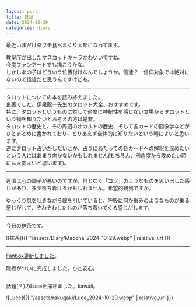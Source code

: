 ```yaml
---
layout: post
title: 日記
date: 2024-10-29
categories: diary
---
```

最近いまだけダブチ食べまくり太郎になってます。

教皇庁が出したマスコットキャラかわいいですね。  
今度ファンアートでも描こうかな。  
しかしあの子はどういう位置付けなんでしょうか。信徒？　信仰対象では絶対にないので信徒だと思うんですけども。

---

タロットについての本を読み終えました。  
良著でした。伊泉龍一先生のタロット大全、おすすめです。  
特に、タロットというものに対して過度に神秘性を感じない立場からタロットという物を知りたいとお考えの方は是非。  
タロットの歴史と、その周辺のオカルトの歴史、そして各カードの図像学などがひとまとめに書かれており、とりあえず全体的に知りたいという時によいと思います。  
逆にタロット占いがしたいとか、占うにあたっての各カードへの解釈を深めたいという人にはあまり向かないかもしれません(もちろん、別角度から攻めたい時には大変よいと思います)。

---

近頃は心の調子が悪いのですが、何となく「コツ」のようなものを思い出した感じがあり、多少落ち着けるかもしれません。希望的観測ですが。

ゆっくり息を吐きながら線を引いていると、呼吸に何か重みのようなものが乗る感じがして、ぞわぞわしたものが落ち着いてくる感じがします。  

---

今日の抹茶です。

![抹茶]({{ "/assets/Diary/Maccha_2024-10-29.webp" | relative_url }})

---

[Fanbox更新しました](https://pi-cho-n.fanbox.cc/posts/8789595)。

隠者がついに完成しました。ひと安心。

---

話題(？)のLuceを描きました。kawaii。

![Luce]({{ "/assets/rakugaki/Luce_2024-10-29.webp" | relative_url }})
